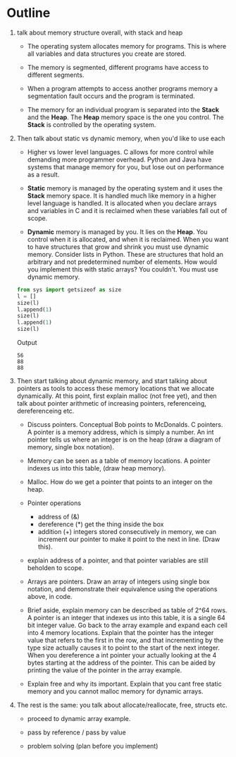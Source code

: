 # Outline
1. talk about memory structure overall, with stack and heap

    - The operating system allocates memory for programs. This is where all variables and data structures you create are stored.
    
    - The memory is segmented, different programs have access to different segments.
    
    - When a program attempts to access another programs memory a segmentation fault occurs and the program is terminated.

    - The memory for an individual program is separated into the **Stack** and the **Heap**. The **Heap** memory space is the one you control. The **Stack** is controlled by the operating system.

2. Then talk about static vs dynamic memory, when you'd like to use each

    - Higher vs lower level languages. C allows for more control while demanding more programmer overhead. Python and Java have systems that manage memory for you, but lose out on performance as a result.
    
    - **Static** memory is managed by the operating system and it uses the **Stack** memory space. It is handled much like memory in a higher level language is handled. It is allocated when you declare arrays and variables in C and it is reclaimed when these variables fall out of scope.

    - **Dynamic** memory is managed by you. It lies on the **Heap**. You control when it is allocated, and when it is reclaimed. When you want to have structures that grow and shrink you must use dynamic memory. Consider lists in Python. These are structures that hold an arbitrary and not predetermined number of elements. How would you implement this with static arrays? You couldn't. You must use dynamic memory.

    ```python
    from sys import getsizeof as size
    l = []
    size(l)
    l.append(1)
    size(l)
    l.append(1)
    size(l)
    ```
    Output
    ```
    56
    88
    88
    ```


3. Then start talking about dynamic memory, and start talking about pointers as tools to access these memory locations that we allocate dynamically. At this point, first explain malloc (not free yet), and then talk about pointer arithmetic of increasing pointers, referenceing, dereferenceing etc.

    - Discuss pointers. Conceptual Bob points to McDonalds. C pointers. A pointer is a memory address, which is simply a number. An int pointer tells us where an integer is on the heap (draw a diagram of memory, single box notation).

    - Memory can be seen as a table of memory locations. A pointer indexes us into this table, (draw heap memory).

    - Malloc. How do we get a pointer that points to an integer on the heap.

    - Pointer operations
        - address of (&)
        - dereference (*) get the thing inside the box
        - addition (+) integers stored consecutively in memory, we can increment our pointer to make it point to the next in line. (Draw this).

    - explain address of a pointer, and that pointer variables are still beholden to scope.

    - Arrays are pointers. Draw an array of integers using single box notation, and demonstrate their equivalence using the operations above, in code. 

    - Brief aside, explain memory can be described as table of 2^64 rows. A pointer is an integer that indexes us into this table, it is a single 64 bit integer value. Go back to the array example and expand each cell into 4 memory locations. Explain that the pointer has the integer value that refers to the first in the row, and that incrementing by the type size actually causes it to point to the start of the next integer. When you dereference a int pointer your actually looking at the 4 bytes starting at the address of the pointer. This can be aided by printing the value of the pointer in the array example.

    - Explain free and why its important. Explain that you cant free static memory and you cannot malloc memory for dynamic arrays.

4. The rest is the same: you talk about allocate/reallocate, free, structs etc.

    - proceed to dynamic array example. 

    - pass by reference / pass by value

    - problem solving (plan before you implement)